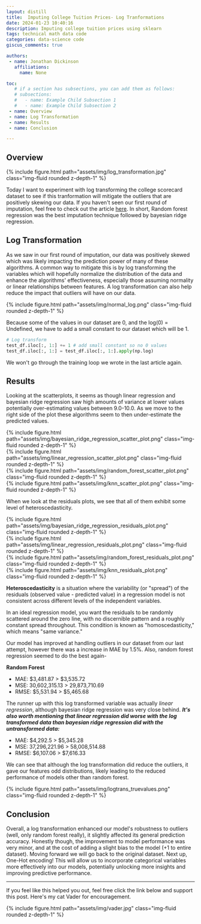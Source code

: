 ```yaml
---
layout: distill
title:  Imputing College Tuition Prices- Log Tranformations
date: 2024-01-23 10:40:16
description: Imputing college tuition prices using sklearn
tags: technical math data code
categories: data-science code
giscus_comments: true

authors:
 - name: Jonathan Dickinson
   affiliations:
     name: None

toc:
   # if a section has subsections, you can add them as follows:
   # subsections:
   #   - name: Example Child Subsection 1
   #   - name: Example Child Subsection 2
 - name: Overview
 - name: Log Transformation
 - name: Results
 - name: Conclusion

---
```

## Overview
<div class="row mt-3">
   <div class="col-sm mt-3 mt-md-0">
       {% include figure.html path="assets/img/log_transformation.jpg" class="img-fluid rounded z-depth-1" %}
   </div>
</div>

Today I want to experiment with log transforming the college scorecard dataset to see if this tranformation will mitigate the outliers that are positively skewing our data. If you haven't seen our first round of imputation, feel free to check out the article [here](https://jonathjd.github.io/blog/2024/college-costs/). In short, Random forest regression was the best imputation technique followed by bayesian ridge regression.


## Log Transformation
As we saw in our first round of imputation, our data was positively skewed which was likely impacting the prediction power of many of these algorithms. A common way to mitigate this is by log transforming the variables which will hopefully normalize the distribution of the data and enhance the algorithms' effectiveness, especially those assuming normality or linear relationships between features. A log transformation can also help reduce the impact that outliers will have on our data.

<div class="row mt-3">
   <div class="col-sm mt-3 mt-md-0">
       {% include figure.html path="assets/img/normal_log.png" class="img-fluid rounded z-depth-1" %}
   </div>
</div>

Because some of the values in our dataset are 0, and the log(0) = Undefined, we have to add a small constant to our dataset which will be 1.

```python
# Log transform
test_df.iloc[:, 1:] += 1 # add small constant so no 0 values
test_df.iloc[:, 1:] = test_df.iloc[:, 1:].apply(np.log)
```

We won't go through the training loop we wrote in the last article again.

## Results
Looking at the scatterplots, it seems as though linear regression and bayesian ridge regression saw high amounts of variance at lower values potentially over-estimating values between 9.0-10.0. As we move to the right side of the plot these algorithms seem to then under-estimate the predicted values.

<div class="row mt-3">
   <div class="col-sm mt-3 mt-md-0">
       {% include figure.html path="assets/img/bayesian_ridge_regression_scatter_plot.png" class="img-fluid rounded z-depth-1" %}
   </div>
</div>

<div class="row mt-3">
   <div class="col-sm mt-3 mt-md-0">
       {% include figure.html path="assets/img/linear_regression_scatter_plot.png" class="img-fluid rounded z-depth-1" %}
   </div>
</div>

<div class="row mt-3">
   <div class="col-sm mt-3 mt-md-0">
       {% include figure.html path="assets/img/random_forest_scatter_plot.png" class="img-fluid rounded z-depth-1" %}
   </div>
</div>

<div class="row mt-3">
   <div class="col-sm mt-3 mt-md-0">
       {% include figure.html path="assets/img/knn_scatter_plot.png" class="img-fluid rounded z-depth-1" %}
   </div>
</div>

When we look at the residuals plots, we see that all of them exhibit some level of heteroscedasticity. 

<div class="row mt-3">
   <div class="col-sm mt-3 mt-md-0">
       {% include figure.html path="assets/img/bayesian_ridge_regression_residuals_plot.png" class="img-fluid rounded z-depth-1" %}
   </div>
</div>

<div class="row mt-3">
   <div class="col-sm mt-3 mt-md-0">
       {% include figure.html path="assets/img/linear_regression_residuals_plot.png" class="img-fluid rounded z-depth-1" %}
   </div>
</div>

<div class="row mt-3">
   <div class="col-sm mt-3 mt-md-0">
       {% include figure.html path="assets/img/random_forest_residuals_plot.png" class="img-fluid rounded z-depth-1" %}
   </div>
</div>

<div class="row mt-3">
   <div class="col-sm mt-3 mt-md-0">
       {% include figure.html path="assets/img/knn_residuals_plot.png" class="img-fluid rounded z-depth-1" %}
   </div>
</div>

**Heteroscedasticity** is a situation where the variability (or "spread") of the residuals (observed value - predicted value) in a regression model is not consistent across different levels of the independent variables. 

In an ideal regression model, you want the residuals to be randomly scattered around the zero line, with no discernible pattern and a roughly constant spread throughout. This condition is known as "homoscedasticity," which means "same variance."

Our model has improved at handling outliers in our dataset from our last attempt, however there was a increase in MAE by 1.5%. Also, random forest regression seemed to do the best again-

**Random Forest**
- MAE: $3,481.87 > $3,535.72
- MSE: 30,602,315.13 > 29,873,710.69
- RMSE: $5,531.94 > $5,465.68

The runner up with this log transformed variable was actually *linear regression*, although bayesian ridge regression was very close behind. ***It's also worth mentioning that linear regression did worse with the log transformed data than bayesian ridge regression did with the untransformed data:***

- MAE: $4,292.5 > $5,345.28
- MSE: 37,296,221.96 > 58,008,514.88
- RMSE: $6,107.06 > $7,616.33

We can see that although the log transformation did reduce the outliers, it gave our features odd distributions, likely leading to the reduced performance of models other than random forest.

<div class="row mt-3">
   <div class="col-sm mt-3 mt-md-0">
       {% include figure.html path="assets/img/logtrans_truevalues.png" class="img-fluid rounded z-depth-1" %}
   </div>
</div>


## Conclusion
Overall, a log transformation enhanced our model's robustness to outliers (well, only random forest really), it slightly affected its general prediction accuracy. Honestly though, the improvement to model performance was very minor, and at the cost of adding a slight bias to the model (+1 to entire dataset). Moving forward we will go back to the original dataset. Next up, One-Hot encoding! This will allow us to incorporate categorical variables more effectively into our models, potentially unlocking more insights and improving predictive performance.

<hr>

If you feel like this helped you out, feel free click the link below and support this post. Here's my cat Vader for encouragement.

<div class="row mt-3">
   <div class="col-sm mt-3 mt-md-0">
       {% include figure.html path="assets/img/vader.jpg" class="img-fluid rounded z-depth-1" %}
   </div>
</div>


<script type="text/javascript" src="https://cdnjs.buymeacoffee.com/1.0.0/button.prod.min.js" data-name="bmc-button" data-slug="jdickinson" data-color="#5F7FFF" data-emoji=""  data-font="Lato" data-text="Buy me a coffee" data-outline-color="#000000" data-font-color="#ffffff" data-coffee-color="#FFDD00" ></script>





